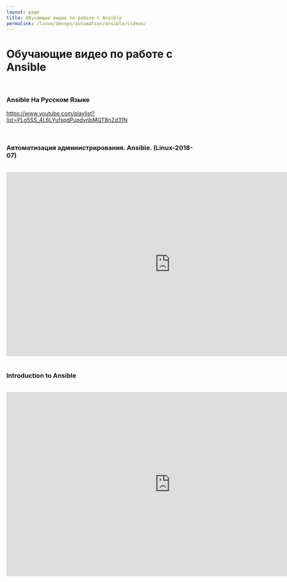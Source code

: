 ```yaml
---
layout: page
title: Обучающие видео по работе с Ansible
permalink: /linux/devops/automation/ansible/videos/
---
```


# Обучающие видео по работе с Ansible

<br/>

### Ansible На Русском Языке

https://www.youtube.com/playlist?list=PLg5SS_4L6LYufspdPupdynbMQTBnZd31N

<br/>

### Автоматизация администрирования. Ansible. (Linux-2018-07)

<br/>

<div align="center">
    <iframe width="853" height="480" src="https://www.youtube.com/embed/IBWO1Zk37UU" frameborder="0" allowfullscreen></iframe>
</div>

<br/>

### Introduction to Ansible

<br/>

<div align="center">
    <iframe width="853" height="480" src="https://www.youtube.com/embed/iVWmbStE1MM" frameborder="0" allowfullscreen></iframe>
</div>
